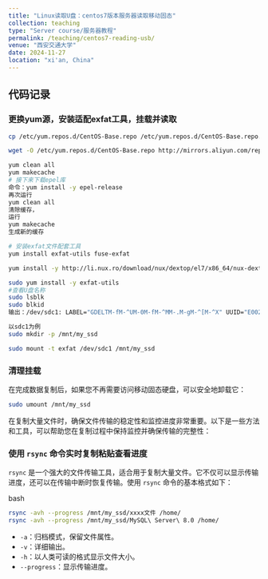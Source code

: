 ```yaml
---
title: "Linux读取U盘：centos7版本服务器读取移动固态"
collection: teaching
type: "Server course/服务器教程"
permalink: /teaching/centos7-reading-usb/
venue: "西安交通大学"
date: 2024-11-27
location: "xi'an, China"
---
```


## 代码记录

### 更换yum源，安装适配exfat工具，挂载并读取

```bash
cp /etc/yum.repos.d/CentOS-Base.repo /etc/yum.repos.d/CentOS-Base.repo.bak #备份

wget -O /etc/yum.repos.d/CentOS-Base.repo http://mirrors.aliyun.com/repo/Centos-7.repo

yum clean all
yum makecache
# 接下来下载epel库
命令：yum install -y epel-release
再次运行
yum clean all 
清除缓存，
运行 
yum makecache 
生成新的缓存

# 安装exfat文件配套工具
yum install exfat-utils fuse-exfat

yum install -y http://li.nux.ro/download/nux/dextop/el7/x86_64/nux-dextop-release-0-5.el7.nux.noarch.rpm

sudo yum install -y exfat-utils
#查看U盘名称
sudo lsblk
sudo blkid
输出：/dev/sdc1: LABEL="GDELTM-fM-^UM-0M-fM-^MM-.M-gM-^[M-^X" UUID="E002-47B9" TYPE="exfat" PARTLABEL="Elements" PARTUUID="f9eb11b0-0120-47b6-8a80-c7e1235a58d3" 

以sdc1为例
sudo mkdir -p /mnt/my_ssd

sudo mount -t exfat /dev/sdc1 /mnt/my_ssd
```

### 清理挂载

在完成数据复制后，如果您不再需要访问移动固态硬盘，可以安全地卸载它：

```bash
sudo umount /mnt/my_ssd
```

在复制大量文件时，确保文件传输的稳定性和监控进度非常重要。以下是一些方法和工具，可以帮助您在复制过程中保持监控并确保传输的完整性：

### 使用 `rsync` 命令实时复制粘贴查看进度

`rsync` 是一个强大的文件传输工具，适合用于复制大量文件。它不仅可以显示传输进度，还可以在传输中断时恢复传输。使用 `rsync` 命令的基本格式如下：

bash

```bash
rsync -avh --progress /mnt/my_ssd/xxxx文件 /home/
rsync -avh --progress /mnt/my_ssd/MySQL\ Server\ 8.0 /home/
```

- `-a`：归档模式，保留文件属性。
- `-v`：详细输出。
- `-h`：以人类可读的格式显示文件大小。
- `--progress`：显示传输进度。
